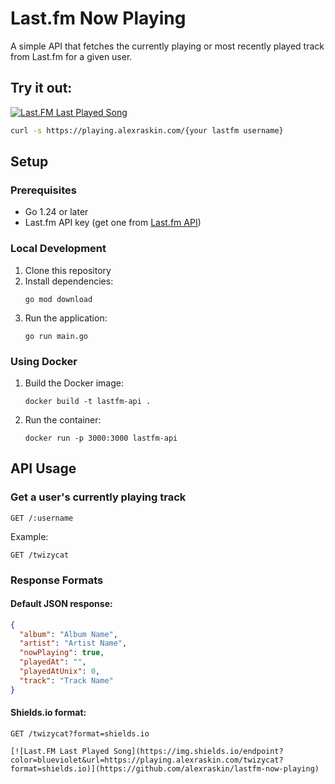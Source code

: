 # Last.fm Now Playing

A simple API that fetches the currently playing or most recently played track from Last.fm for a given user.

## Try it out:

[![Last.FM Last Played Song](https://img.shields.io/endpoint?color=purple&url=https://playing.alexraskin.com/twizycat?format=shields.io)](https://github.com/alexraskin/lastfm-now-playing)


```bash
curl -s https://playing.alexraskin.com/{your lastfm username}
```

## Setup

### Prerequisites

- Go 1.24 or later
- Last.fm API key (get one from [Last.fm API](https://www.last.fm/api/))

### Local Development

1. Clone this repository
2. Install dependencies:
   ```
   go mod download
   ```
3. Run the application:
   ```
   go run main.go
   ```

### Using Docker

1. Build the Docker image:
   ```
   docker build -t lastfm-api .
   ```
2. Run the container:
   ```
   docker run -p 3000:3000 lastfm-api
   ```

## API Usage

### Get a user's currently playing track

```
GET /:username
```

Example:
```
GET /twizycat
```

### Response Formats

#### Default JSON response:

```json
{
  "album": "Album Name",
  "artist": "Artist Name",
  "nowPlaying": true,
  "playedAt": "",
  "playedAtUnix": 0,
  "track": "Track Name"
}
```

#### Shields.io format:

```
GET /twizycat?format=shields.io
```
```
[![Last.FM Last Played Song](https://img.shields.io/endpoint?color=blueviolet&url=https://playing.alexraskin.com/twizycat?format=shields.io)](https://github.com/alexraskin/lastfm-now-playing)
```